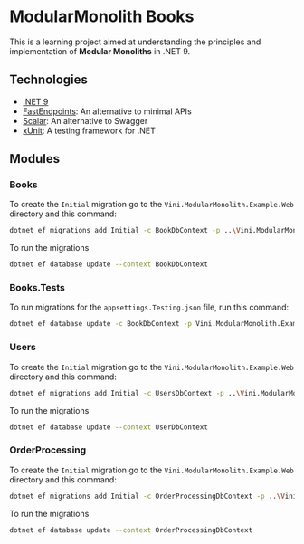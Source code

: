 # ModularMonolith Books
    
This is a learning project aimed at understanding the principles and implementation of **Modular Monoliths** in .NET 9. 

## Technologies

- [.NET 9](https://learn.microsoft.com/en-us/dotnet/core/whats-new/dotnet-9/overview)
- [FastEndpoints](https://fast-endpoints.com/): An alternative to minimal APIs
- [Scalar](https://scalar.com/): An alternative to Swagger
- [xUnit](https://xunit.net/): A testing framework for .NET

## Modules

### Books

To create the `Initial` migration go to the `Vini.ModularMonolith.Example.Web` directory and this command:

```bash
dotnet ef migrations add Initial -c BookDbContext -p ..\Vini.ModularMonolith.Example.Books\Vini.ModularMonolith.Example.Books.csproj -s .\Vini.ModularMonolith.Example.Web.csproj -o Data/Migrations
```

To run the migrations

```bash
dotnet ef database update --context BookDbContext
```

### Books.Tests

To run migrations for the `appsettings.Testing.json` file, run this command:

```bash
dotnet ef database update -c BookDbContext -p Vini.ModularMonolith.Example.Web/Vini.ModularMonolith.Example.Web.csproj -- --environment Testing
```

### Users

To create the `Initial` migration go to the `Vini.ModularMonolith.Example.Web` directory and this command:

```bash
dotnet ef migrations add Initial -c UsersDbContext -p ..\Vini.ModularMonolith.Example.Users\Vini.ModularMonolith.Example.Users.csproj -s .\Vini.ModularMonolith.Example.Web.csproj -o Data/Migrations
```

To run the migrations

```bash
dotnet ef database update --context UserDbContext
```

### OrderProcessing

To create the `Initial` migration go to the `Vini.ModularMonolith.Example.Web` directory and this command:

```bash
dotnet ef migrations add Initial -c OrderProcessingDbContext -p ..\Vini.ModularMonolith.Example.OrderProcessing\Vini.ModularMonolith.Example.OrderProcessing.csproj -s .\Vini.ModularMonolith.Example.Web.csproj -o Data/Migrations
```

To run the migrations

```bash
dotnet ef database update --context OrderProcessingDbContext
```
